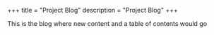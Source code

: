 +++
title = "Project Blog"
description = "Project Blog"
+++

This is the blog where new content and a table of contents would go
